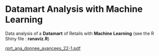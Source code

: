 # Datamart Analysis with Machine Learning
Data analysis of a **Datamart** of Retails with **Machine Learning** (see the R Shiny file : **ranaviz.R**)



[rprt_ana_donnee_avancees_22-1.pdf](/rprt_ana_donnee_avancees_22-1.pdf)
